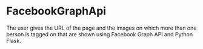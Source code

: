 # FacebookGraphApi
The user gives the URL of the page and the images on which more than one person is tagged on that are shown using Facebook Graph API and Python Flask.

